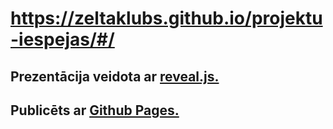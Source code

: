 # https://zeltaklubs.github.io/projektu-iespejas/#/
## Prezentācija veidota ar [reveal.js.](https://github.com/hakimel/reveal.js)
## Publicēts ar [Github Pages.](https://pages.github.com/)
